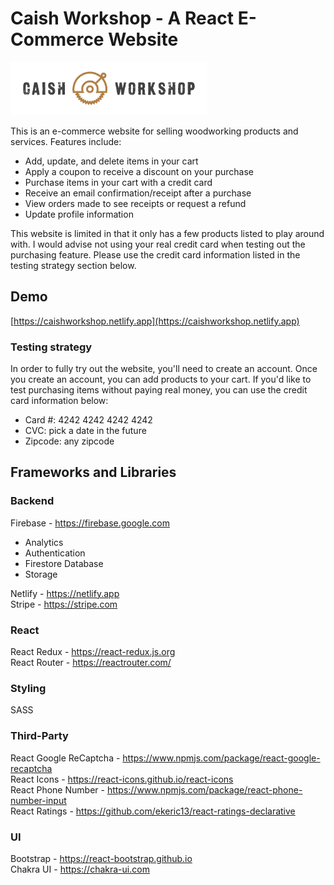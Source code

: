# Caish Workshop - A React E-Commerce Website
<img src='./src/assets/images/logo/logo_yellow_symbol_white_bg.png' width='auto' height='85px' />

This is an e-commerce website for selling woodworking products and services. Features include:
- Add, update, and delete items in your cart
- Apply a coupon to receive a discount on your purchase
- Purchase items in your cart with a credit card
- Receive an email confirmation/receipt after a purchase
- View orders made to see receipts or request a refund
- Update profile information

This website is limited in that it only has a few products listed to play around with. I would advise not using your real credit card when testing out the purchasing feature. Please use the credit card information listed in the testing strategy section below.

## Demo
[https://caishworkshop.netlify.app](https://caishworkshop.netlify.app)

### Testing strategy
In order to fully try out the website, you'll need to create an account. Once you create an account, you can add products to your cart. If you'd like to test purchasing items without paying real money, you can use the credit card information below:
- Card #: 4242 4242 4242 4242
- CVC: pick a date in the future
- Zipcode: any zipcode

## Frameworks and Libraries
### Backend
Firebase - https://firebase.google.com
- Analytics
- Authentication
- Firestore Database
- Storage

Netlify - https://netlify.app<br/>
Stripe - https://stripe.com

### React
React Redux - https://react-redux.js.org<br/>
React Router - https://reactrouter.com/

### Styling
SASS

### Third-Party
React Google ReCaptcha - https://www.npmjs.com/package/react-google-recaptcha<br/>
React Icons - https://react-icons.github.io/react-icons<br/>
React Phone Number - https://www.npmjs.com/package/react-phone-number-input<br/>
React Ratings - https://github.com/ekeric13/react-ratings-declarative

### UI
Bootstrap - https://react-bootstrap.github.io<br/>
Chakra UI - https://chakra-ui.com
